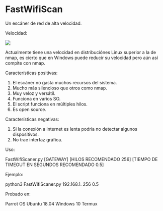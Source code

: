 # FastWifiScan
Un escáner de red de alta velocidad.

 Velocidad:

<a href="https://subefotos.com/ver/?83488be39496f8e3e7351b97b02e0a95o.png" target="_blank"><img src="http://thumbs.subefotos.com/83488be39496f8e3e7351b97b02e0a95o.jpg" /></a>


Actualmente tiene una velocidad en distribuciónes Linux superior a la de nmap, es cierto que en Windows puede reducir su velocidad pero aún así compite con nmap.

Características positivas:

1. El escáner no gasta muchos recursos del sistema.
2. Mucho más silencioso que otros como nmap.
3. Muy veloz y versátil.
4. Funciona en varios SO.
5. El script funciona en múltiples hilos.
6. Es open source.

Características negativas:

1. Si la conexión a internet es lenta podría no detectar algunos dispositivos.
2. No trae interfaz gráfica.

Uso:

FastWifiScaner.py [GATEWAY] [HILOS RECOMENDADO 256] [TIEMPO DE TIMEOUT EN SEGUNDOS RECOMENDADO 0.5]

Ejemplo:

python3 FastWifiScaner.py 192.168.1. 256 0.5

Probado en:

Parrot OS
Ubuntu 18.04
Windows 10
Termux


